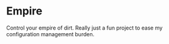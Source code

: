 # Empire
Control your empire of dirt.  Really just a fun project to ease my configuration management burden.
